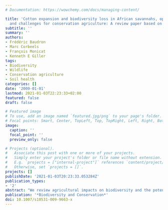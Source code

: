 ```yaml
---
# Documentation: https://wowchemy.com/docs/managing-content/

title: 'Cotton expansion and biodiversity loss in African savannahs, opportunities
  and challenges for conservation agriculture: A review paper based on two case studies'
subtitle: ''
summary: ''
authors:
- Frédéric Baudron
- Marc Corbeels
- François Monicat
- Kenneth E Giller
tags:
- Biodiversity
- Wildlife
- Conservation agriculture
- Soil health
categories: []
date: '2009-01-01'
lastmod: 2021-01-03T22:23:33+02:00
featured: false
draft: false

# Featured image
# To use, add an image named `featured.jpg/png` to your page's folder.
# Focal points: Smart, Center, TopLeft, Top, TopRight, Left, Right, BottomLeft, Bottom, BottomRight.
image:
  caption: ''
  focal_point: ''
  preview_only: false

# Projects (optional).
#   Associate this post with one or more of your projects.
#   Simply enter your project's folder or file name without extension.
#   E.g. `projects = ["internal-project"]` references `content/project/deep-learning/index.md`.
#   Otherwise, set `projects = []`.
projects: []
publishDate: '2021-01-03T20:23:33.053284Z'
publication_types:
- '2'
abstract: "We review agricultural impacts on biodiversity and the potential of conservation agriculture in developing productive and environment-friendly cropping systems.We then analyse experiences from two African landscapes of global importance for conservation: the Mid Zambezi Valley in Southern Africa and the periphery of the 'W-Arly-Penjari' complex in West Africa. In both areas, expansion of cotton farming, considered as one of the most polluting forms of agriculture in the world, drives major land use change and loss of biodiversity. In both areas, various forms of conservation agriculture have been developed and tested. We highlight the potential benefit of conservation agriculture in controlling negative environmental effects traditionally associated with agriculture and reducing the need for land conversion through increased biophysical resource use efficiency, turning agriculture from a threat to an opportunity for conservation. Finally, we raise a number of issues that constitute challenges for the widespread adoption of these technologies by resource-poor farmers, and formulate recommendations for the development, evaluation and diffusion of conservation agriculture technologies for smallholders in semi-arid Africa."
publication: '*Biodiversity and Conservation*'
doi: 10.1007/s10531-009-9663-x
---
```

